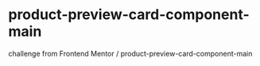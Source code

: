# product-preview-card-component-main
challenge from Frontend Mentor / product-preview-card-component-main
